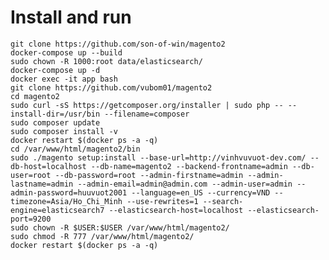 # Install and run
    git clone https://github.com/son-of-win/magento2
    docker-compose up --build
    sudo chown -R 1000:root data/elasticsearch/
    docker-compose up -d
    docker exec -it app bash
    git clone https://github.com/vubom01/magento2
    cd magento2
    sudo curl -sS https://getcomposer.org/installer | sudo php -- --install-dir=/usr/bin --filename=composer
    sudo composer update
    sudo composer install -v
    docker restart $(docker ps -a -q)
    cd /var/www/html/magento2/bin
    sudo ./magento setup:install --base-url=http://vinhvuvuot-dev.com/ --db-host=localhost --db-name=magento2 --backend-frontname=admin --db-user=root --db-password=root --admin-firstname=admin --admin-lastname=admin --admin-email=admin@admin.com --admin-user=admin --admin-password=huuvuot2001 --language=en_US --currency=VND --timezone=Asia/Ho_Chi_Minh --use-rewrites=1 --search-engine=elasticsearch7 --elasticsearch-host=localhost --elasticsearch-port=9200
    sudo chown -R $USER:$USER /var/www/html/magento2/
    sudo chmod -R 777 /var/www/html/magento2/
    docker restart $(docker ps -a -q)


